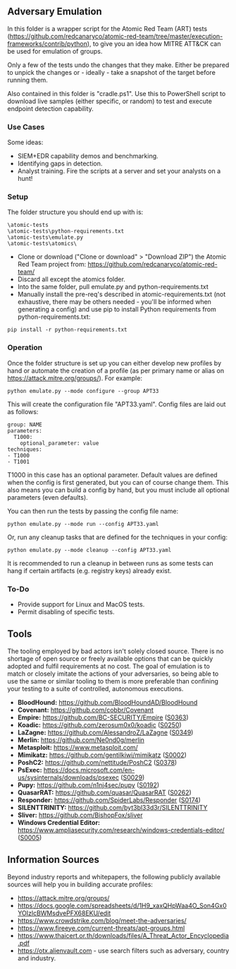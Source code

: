 ## Adversary Emulation

In this folder is a wrapper script for the Atomic Red Team (ART) tests (https://github.com/redcanaryco/atomic-red-team/tree/master/execution-frameworks/contrib/python), to give you an idea how MITRE ATT&CK can be used for emulation of groups.  

Only a few of the tests undo the changes that they make. Either be prepared to unpick the changes or - ideally - take a snapshot of the target before running them.  

Also contained in this folder is "cradle.ps1". Use this to PowerShell script to download live samples (either specific, or random) to test and execute endpoint detection capability.

### Use Cases
Some ideas:
- SIEM+EDR capability demos and benchmarking.  
- Identifying gaps in detection.  
- Analyst training. Fire the scripts at a server and set your analysts on a hunt!  

### Setup
The folder structure you should end up with is:
```
\atomic-tests
\atomic-tests\python-requirements.txt
\atomic-tests\emulate.py
\atomic-tests\atomics\
```

- Clone or download ("Clone or download" > "Download ZIP") the Atomic Red Team project from: https://github.com/redcanaryco/atomic-red-team/  
- Discard all except the atomics folder.  
- Into the same folder, pull emulate.py and python-requirements.txt
- Manually install the pre-req's described in atomic-requirements.txt (not exhaustive, there may be others needed - you'll be informed when generating a config) and use pip to install Python requirements from python-requirements.txt:
```
pip install -r python-requirements.txt
```

### Operation
Once the folder structure is set up you can either develop new profiles by hand or automate the creation of a profile (as per primary name or alias on https://attack.mitre.org/groups/). For example:
```
python emulate.py --mode configure --group APT33
```
This will create the configuration file "APT33.yaml". Config files are laid out as follows:
```
group: NAME
parameters:
  T1000:
    optional_parameter: value
techniques:
- T1000
- T1001
```
T1000 in this case has an optional parameter. Default values are defined when the config is first generated, but you can of course change them. This also means you can build a config by hand, but you must include all optional parameters (even defaults).  

You can then run the tests by passing the config file name:
```
python emulate.py --mode run --config APT33.yaml
```
Or, run any cleanup tasks that are defined for the techniques in your config:
```
python emulate.py --mode cleanup --config APT33.yaml
```
It is recommended to run a cleanup in between runs as some tests can hang if certain artifacts (e.g. registry keys) already exist.
### To-Do
- Provide support for Linux and MacOS tests.  
- Permit disabling of specific tests.  

## Tools
The tooling employed by bad actors isn't solely closed source. There is no shortage of open source or freely available options that can be quickly adopted and fulfil requirements at no cost. The goal of emulation is to match or closely imitate the actions of your adversaries, so being able to use the same or similar tooling to them is more preferable than confining your testing to a suite of controlled, autonomous executions.
- **BloodHound:** https://github.com/BloodHoundAD/BloodHound  
- **Covenant:** https://github.com/cobbr/Covenant  
- **Empire:** https://github.com/BC-SECURITY/Empire ([S0363](https://attack.mitre.org/software/S0363/))  
- **Koadic:** https://github.com/zerosum0x0/koadic ([S0250](https://attack.mitre.org/software/S0250/))  
- **LaZagne:** https://github.com/AlessandroZ/LaZagne ([S0349](https://attack.mitre.org/software/S0349/))  
- **Merlin:** https://github.com/Ne0nd0g/merlin  
- **Metasploit:** https://www.metasploit.com/  
- **Mimikatz:** https://github.com/gentilkiwi/mimikatz ([S0002](https://attack.mitre.org/software/S0002/))  
- **PoshC2:** https://github.com/nettitude/PoshC2 ([S0378](https://attack.mitre.org/software/S0378/))  
- **PsExec:** https://docs.microsoft.com/en-us/sysinternals/downloads/psexec ([S0029](https://attack.mitre.org/software/S0029/))  
- **Pupy:** https://github.com/n1nj4sec/pupy ([S0192](https://attack.mitre.org/software/S0192/))  
- **QuasarRAT:** https://github.com/quasar/QuasarRAT ([S0262](https://attack.mitre.org/software/S0262/))  
- **Responder:** https://github.com/SpiderLabs/Responder ([S0174](https://attack.mitre.org/software/S0174/))  
- **SILENTTRINITY:** https://github.com/byt3bl33d3r/SILENTTRINITY  
- **Sliver:** https://github.com/BishopFox/sliver  
- **Windows Credential Editor:** https://www.ampliasecurity.com/research/windows-credentials-editor/ ([S0005](https://attack.mitre.org/software/S0005/))  

## Information Sources
Beyond industry reports and whitepapers, the following publicly available sources will help you in building accurate profiles:
- https://attack.mitre.org/groups/  
- https://docs.google.com/spreadsheets/d/1H9_xaxQHpWaa4O_Son4Gx0YOIzlcBWMsdvePFX68EKU/edit  
- https://www.crowdstrike.com/blog/meet-the-adversaries/  
- https://www.fireeye.com/current-threats/apt-groups.html  
- https://www.thaicert.or.th/downloads/files/A_Threat_Actor_Encyclopedia.pdf  
- https://otx.alienvault.com - use search filters such as adversary, country and industry.  
